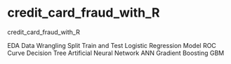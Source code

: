 # credit_card_fraud_with_R
 credit_card_fraud_with_R


EDA
Data Wrangling
Split Train and Test
Logistic Regression Model
ROC Curve
Decision Tree
Artificial Neural Network ANN
Gradient Boosting GBM
